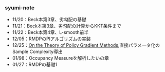 ### syumi-note

* 11/20：Beck本第3章、劣勾配の基礎
* 11/21：Beck本第3章、劣勾配の計算からKKT条件まで
* 11/22：Beck本第4章、L-smooth前半
* 12/05：RMDPのPIアルゴリズムの実装
* 12/25：[On the Theory of Policy Gradient Methods](https://arxiv.org/abs/1908.00261),直接パラメータ化のSample Complexity導出
* 01/98：Occupancy Measureを解析したいの章
* 01/27：RMDPの基礎1
